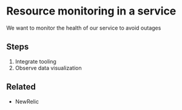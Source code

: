 # Resource monitoring in a service

We want to monitor the health of our service to avoid outages

## Steps

1. Integrate tooling
1. Observe data visualization

## Related

* NewRelic
